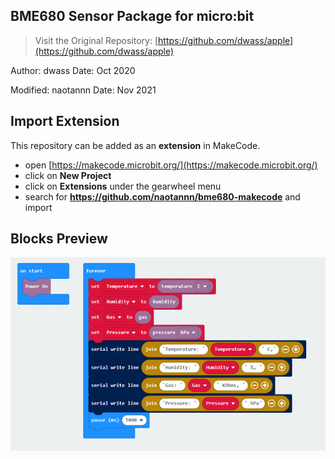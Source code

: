 ## BME680 Sensor Package for micro:bit

> Visit the Original Repository: [https://github.com/dwass/apple](https://github.com/dwass/apple)

Author: dwass
Date: Oct 2020

Modified: naotannn
Date: Nov 2021


## Import Extension

This repository can be added as an **extension** in MakeCode.

* open [https://makecode.microbit.org/](https://makecode.microbit.org/)
* click on **New Project**
* click on **Extensions** under the gearwheel menu
* search for **https://github.com/naotannn/bme680-makecode** and import


## Blocks Preview

![Demo](https://github.com/naotannn/bme680-makecode/blob/main/demo.png)

